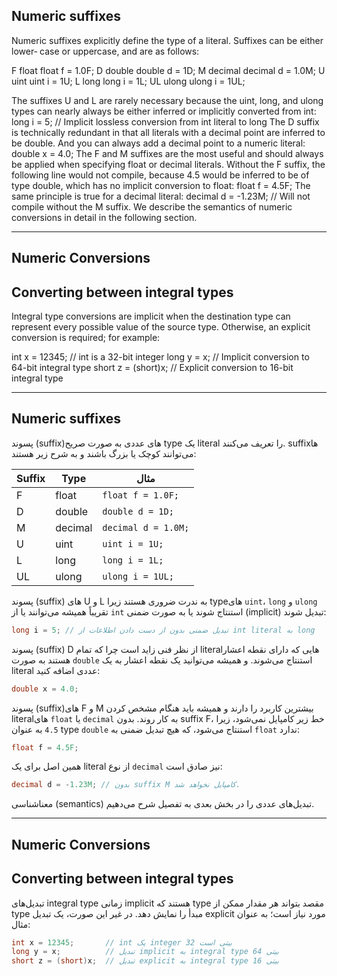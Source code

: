 ## Numeric suffixes
Numeric suffixes explicitly define the type of a literal. Suffixes can be either lower‐
case or uppercase, and are as follows:

F float float f = 1.0F;
D double double d = 1D;
M decimal decimal d = 1.0M;
U uint uint i = 1U;
L long long i = 1L;
UL ulong ulong i = 1UL;

The suffixes U and L are rarely necessary because the uint, long, and ulong types
can nearly always be either inferred or implicitly converted from int:
long i = 5; // Implicit lossless conversion from int literal to long
The D suffix is technically redundant in that all literals with a decimal point are
inferred to be double. And you can always add a decimal point to a numeric literal:
double x = 4.0;
The F and M suffixes are the most useful and should always be applied when
specifying float or decimal literals. Without the F suffix, the following line would
not compile, because 4.5 would be inferred to be of type double, which has no
implicit conversion to float:
float f = 4.5F;
The same principle is true for a decimal literal:
decimal d = -1.23M; // Will not compile without the M suffix.
We describe the semantics of numeric conversions in detail in the following section.

-------------------------------------------------------------------------------------

## Numeric Conversions
## Converting between integral types
Integral type conversions are implicit when the destination type can represent every
possible value of the source type. Otherwise, an explicit conversion is required; for
example:

int x = 12345; // int is a 32-bit integer
long y = x; // Implicit conversion to 64-bit integral type
short z = (short)x; // Explicit conversion to 16-bit integral type

-------------------------------------------------------------------------------------

## Numeric suffixes

پسوند (suffix)های عددی به صورت صریح type یک literal را تعریف می‌کنند. suffixها می‌توانند کوچک یا بزرگ باشند و به شرح زیر هستند:

| Suffix | Type | مثال |
|--------|------|------|
| F | float | `float f = 1.0F;` |
| D | double | `double d = 1D;` |
| M | decimal | `decimal d = 1.0M;` |
| U | uint | `uint i = 1U;` |
| L | long | `long i = 1L;` |
| UL | ulong | `ulong i = 1UL;` |

پسوند (suffix) های U و L به ندرت ضروری هستند زیرا typeهای `uint`، `long` و `ulong` تقریباً همیشه می‌توانند یا از `int` استنتاج شوند یا به صورت ضمنی (implicit) تبدیل شوند:
```csharp
long i = 5; // تبدیل ضمنی بدون از دست دادن اطلاعات از int literal به long
```
پسوند (suffix) D از نظر فنی زاید است چرا که تمام literalهایی که دارای نقطه اعشار هستند به صورت `double` استنتاج می‌شوند. و همیشه می‌توانید یک نقطه اعشار به یک literal عددی اضافه کنید:

```csharp
double x = 4.0;
```
پسوند (suffix)های F و M بیشترین کاربرد را دارند و همیشه باید هنگام مشخص کردن literalهای `float` یا `decimal` به کار روند. بدون suffix F، خط زیر کامپایل نمی‌شود، زیرا `4.5` به عنوان type `double` استنتاج می‌شود، که هیچ تبدیل ضمنی به `float` ندارد:

```csharp
float f = 4.5F;
```
همین اصل برای یک literal از نوع `decimal` نیز صادق است:

```csharp
decimal d = -1.23M; // بدون suffix M کامپایل نخواهد شد.
```
معناشناسی (semantics) تبدیل‌های عددی را در بخش بعدی به تفصیل شرح می‌دهیم.

-------------------------------------------------------------------------------------

## Numeric Conversions

## Converting between integral types

تبدیل‌های integral type زمانی implicit هستند که type مقصد بتواند هر مقدار ممکن از type مبدأ را نمایش دهد. در غیر این صورت، یک تبدیل explicit مورد نیاز است؛ به عنوان مثال:
```csharp
int x = 12345;       // int یک integer 32 بیتی است
long y = x;          // تبدیل implicit به integral type 64 بیتی
short z = (short)x;  // تبدیل explicit به integral type 16 بیتی
```

